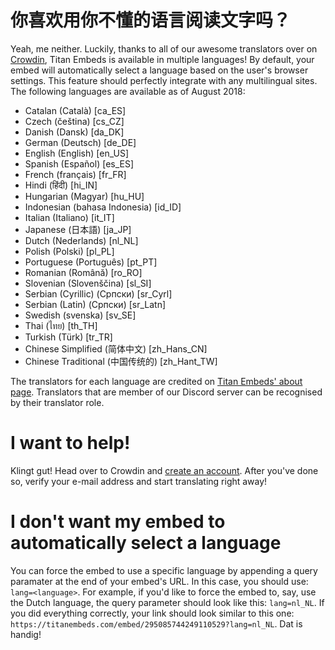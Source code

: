 # 你喜欢用你不懂的语言阅读文字吗？
Yeah, me neither. Luckily, thanks to all of our awesome translators over on [Crowdin](http://translate.titanembeds.com/project/titanembeds), Titan Embeds is available in multiple languages! By default, your embed will automatically select a language based on the user's browser settings. This feature should perfectly integrate with any multilingual sites. The following languages are available as of August 2018:

* Catalan (Català) [ca_ES]
* Czech (čeština) [cs_CZ]
* Danish (Dansk) [da_DK]
* German (Deutsch) [de_DE]
* English (English) [en_US]
* Spanish (Español) [es_ES]
* French (français) [fr_FR]
* Hindi (हिंदी) [hi_IN]
* Hungarian (Magyar) [hu_HU]
* Indonesian (bahasa Indonesia) [id_ID]
* Italian (Italiano) [it_IT]
* Japanese (日本語) [ja_JP]
* Dutch (Nederlands) [nl_NL]
* Polish (Polski) [pl_PL]
* Portuguese (Português) [pt_PT]
* Romanian (Română) [ro_RO]
* Slovenian (Slovenščina) [sl_SI]
* Serbian (Cyrillic) (Српски) [sr_Cyrl]
* Serbian (Latin) (Српски) [sr_Latn]
* Swedish (svenska) [sv_SE]
* Thai (ไทย) [th_TH]
* Turkish (Türk) [tr_TR]
* Chinese Simplified (简体中文) [zh_Hans_CN]
* Chinese Traditional (中国传统的) [zh_Hant_TW]

The translators for each language are credited on [Titan Embeds' about page](https://titanembeds.com/about). Translators that are member of our Discord server can be recognised by their translator role.

# I want to help!

Klingt gut! Head over to Crowdin and [create an account](http://translate.titanembeds.com/join). After you've done so, verify your e-mail address and start translating right away!

# I don't want my embed to automatically select a language

You can force the embed to use a specific language by appending a query paramater at the end of your embed's URL. In this case, you should use: ``lang=<language>``. For example, if you'd like to force the embed to, say, use the Dutch language, the query parameter should look like this: ``lang=nl_NL``. If you did everything correctly, your link should look similar to this one: ``https://titanembeds.com/embed/295085744249110529?lang=nl_NL``. Dat is handig!
